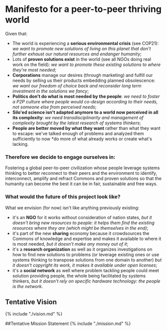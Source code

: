 # Manifesto for a peer-to-peer thriving world

Given that:

- The world is experiencing a **serious environmental crisis** (see COP21): *we want to promote new solutions of living on this planet that don't further exhaust our natural resources and endanger humanity;*
- Lots of **proven solutions exist** in the world (see all NGOs doing real work on the field): *we want to promote these existing solutions to where they're most needed*;
- **Corporations** manage our desires (through marketing) and fulfill our needs by selling us their products embedding planned obsolescence: *we want our freedom of choice back and reconsider long term investment in the solutions we fancy*;
- **Politics don't do what is most needed by the people**: *we need to foster a P2P culture where people would co-design according to their needs, not someone else from perceived needs*;
- **Silo'ed science isn't adapted anymore to a world now perceived in all its complexity**: *we need transdisciplinarity and management of complexity brought by the latest research of systems thinkers*;
- **People are better moved by what they want** rather than what they want to escape: we've talked enough of problems and analyzed them sufficiently to now *do more of what already works or create what's lacking.

### Therefore we decide to engage ourselves in:
Fostering a global peer-to-peer civilization whose people leverage systems thinking to better reconnect to their peers and the environment to identify, interconnect, amplify and refract Commons and proven solutions so that the humanity can become the best it can be in fair, sustainable and free ways.

### What would the future of this project look like?

What we envision (for now) isn't like anything previously existing:
* it's an **NGO**  for it works without consideration of nation states, *but it doesn't bring new resources to people: it helps them find the existing resources where they are (which might be themselves in the end)*; 
* it's part of the new **sharing** economy because it crowdsources the Commons of knowledge and expertise and makes it available to where it is most needed, *but it doesn't make any money out of it*;
* it's a **research organization** as well as it organizes investigations on how to find new solutions to problems (or leverage existing ones or use systems thinking to transpose solutions from one domain to another) *but it doesn't copyright its work, it makes it available under open licenses*;
* it's a **social network** as well where problem tackling people could meet solution providing people, the whole being facilitated by systems thinkers, *but it doesn't rely on specific hardware technology: the people is the network*.


## Tentative Vision
{% include "./vision.md" %}

##Tentative Mission Statement
{% include "./mission.md" %}